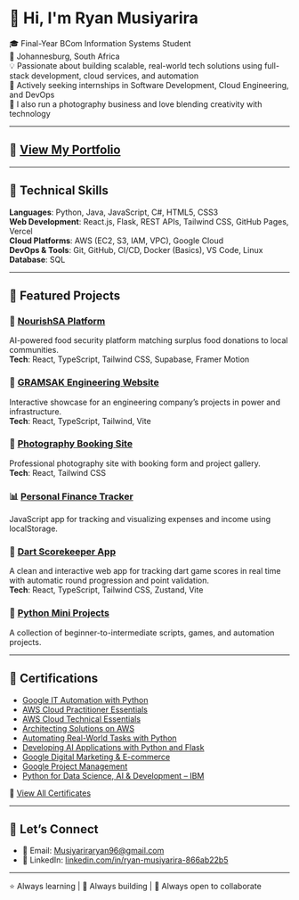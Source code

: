 # 👋 Hi, I'm Ryan Musiyarira

🎓 Final-Year BCom Information Systems Student  
📍 Johannesburg, South Africa  
💡 Passionate about building scalable, real-world tech solutions using full-stack development, cloud services, and automation  
🚀 Actively seeking internships in Software Development, Cloud Engineering, and DevOps  
📸 I also run a photography business and love blending creativity with technology

---

## 🔗 [View My Portfolio](https://ryan-portfolio-pearl.vercel.app)

---

## 🧠 Technical Skills

**Languages**: Python, Java, JavaScript, C#, HTML5, CSS3  
**Web Development**: React.js, Flask, REST APIs, Tailwind CSS, GitHub Pages, Vercel  
**Cloud Platforms**: AWS (EC2, S3, IAM, VPC), Google Cloud  
**DevOps & Tools**: Git, GitHub, CI/CD, Docker (Basics), VS Code, Linux  
**Database**: SQL

---

## 📁 Featured Projects

### 🍱 [NourishSA Platform](https://final-nourish-sa-project.vercel.app/surplus)  
AI-powered food security platform matching surplus food donations to local communities.  
**Tech**: React, TypeScript, Tailwind CSS, Supabase, Framer Motion

### 🧰 [GRAMSAK Engineering Website](https://gram-sak.vercel.app)  
Interactive showcase for an engineering company’s projects in power and infrastructure.  
**Tech**: React, TypeScript, Tailwind, Vite

### 📸 [Photography Booking Site](https://photography-business.vercel.app)  
Professional photography site with booking form and project gallery.  
**Tech**: React, Tailwind CSS

### 📊 [Personal Finance Tracker](https://github.com/i-am-ryan/Personal-finance-tracker-)  
JavaScript app for tracking and visualizing expenses and income using localStorage.

### 🎯 [Dart Scorekeeper App](https://dart-zen-score.vercel.app/)  
A clean and interactive web app for tracking dart game scores in real time with automatic round progression and point validation.  
**Tech**: React, TypeScript, Tailwind CSS, Zustand, Vite


### 🧩 [Python Mini Projects](https://github.com/i-am-ryan/Python-projects)  
A collection of beginner-to-intermediate scripts, games, and automation projects.

---

## 📜 Certifications

- [Google IT Automation with Python](https://github.com/i-am-ryan/Coursera-Certificates/blob/main/Google%20IT%20Automation%20with%20Python.pdf)
- [AWS Cloud Practitioner Essentials](https://github.com/i-am-ryan/Coursera-Certificates/blob/main/AWS%20Cloud%20Practitioner%20Essentials.pdf)
- [AWS Cloud Technical Essentials](https://github.com/i-am-ryan/Coursera-Certificates/blob/main/AWS%20Cloud%20Technical%20Essentials.pdf)
- [Architecting Solutions on AWS](https://github.com/i-am-ryan/Coursera-Certificates/blob/main/Architecting%20Solutions%20on%20AWS.pdf)
- [Automating Real-World Tasks with Python](https://github.com/i-am-ryan/Coursera-Certificates/blob/main/Automating%20Real-World%20Tasks%20with%20Python.pdf)
- [Developing AI Applications with Python and Flask](https://github.com/i-am-ryan/Coursera-Certificates/blob/main/Developing%20AI%20Applications%20with%20Python%20and%20Flask.pdf)
- [Google Digital Marketing & E-commerce](https://github.com/i-am-ryan/Coursera-Certificates/blob/main/Google%20Digital%20Marketing%20%26%20E-commerce.pdf)
- [Google Project Management](https://github.com/i-am-ryan/Coursera-Certificates/blob/main/Google%20Project%20Management.pdf)
- [Python for Data Science, AI & Development – IBM](https://github.com/i-am-ryan/Coursera-Certificates/blob/main/Python%20for%20Data%20Science%2C%20AI%20%26%20Development.pdf)

📁 [View All Certificates](https://github.com/i-am-ryan/Coursera-Certificates)

---

## 🤝 Let’s Connect

- 📧 Email: Musiyariraryan96@gmail.com  
- 💼 LinkedIn: [linkedin.com/in/ryan-musiyarira-866ab22b5](https://linkedin.com/in/ryan-musiyarira-866ab22b5)

---

⭐ Always learning | 🔧 Always building | 🤝 Always open to collaborate  
